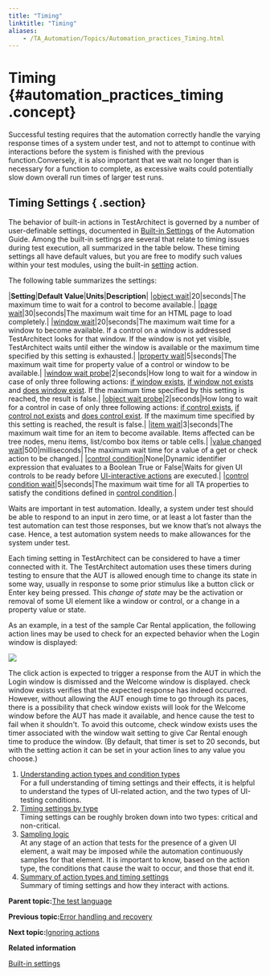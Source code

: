 ```yaml
--- 
title: "Timing"
linktitle: "Timing"
aliases: 
    - /TA_Automation/Topics/Automation_practices_Timing.html
---
```

# Timing {#automation_practices_timing .concept}

Successful testing requires that the automation correctly handle the varying response times of a system under test, and not to attempt to continue with interactions before the system is finished with the previous function.Conversely, it is also important that we wait no longer than is necessary for a function to complete, as excessive waits could potentially slow down overall run times of larger test runs.

## Timing Settings { .section}

The behavior of built-in actions in TestArchitect is governed by a number of user-definable settings, documented in [Built-in Settings](bis_Built_in_settings.html) of the Automation Guide. Among the built-in settings are several that relate to timing issues during test execution, all summarized in the table below. These timing settings all have default values, but you are free to modify such values within your test modules, using the built-in [setting](bia_setting.html) action.

The following table summarizes the settings:

|**Setting**|**Default Value**|**Units**|**Description**|
|[object wait](bis_object_wait.html)|20|seconds|The maximum time to wait for a control to become available.|
|[page wait](bis_page_wait.html)|30|seconds|The maximum wait time for an HTML page to load completely.|
|[window wait](bis_window_wait.html)|20|seconds|The maximum wait time for a window to become available. If a control on a window is addressed TestArchitect looks for that window. If the window is not yet visible, TestArchitect waits until either the window is available or the maximum time specified by this setting is exhausted.|
|[property wait](bis_property_wait.html)|5|seconds|The maximum wait time for property value of a control or window to be available.|
|[window wait probe](bis_window_wait_probe.html)|2|seconds|How long to wait for a window in case of only three following actions: [if window exists](bia_if_window_exists.html), [if window not exists](bia_if_window_not_exists.html) and [does window exist](bia_does_window_exist.html). If the maximum time specified by this setting is reached, the result is false.|
|[object wait probe](bis_object_wait_probe.html)|2|seconds|How long to wait for a control in case of only three following actions: [if control exists](bia_if_control_exists.html), [if control not exists](bia_if_control_not_exists.html) and [does control exist](bia_does_control_exist.html). If the maximum time specified by this setting is reached, the result is false.|
|[item wait](bis_item_wait.html)|3|seconds|The maximum wait time for an item to become available. Items affected can be tree nodes, menu items, list/combo box items or table cells.|
|[value changed wait](bis_value_changed_wait.html)|500|milliseconds|The maximum wait time for a value of a get or check action to be changed.|
|[control condition](bis_control_condition.html)|None|Dynamic identifier expression that evaluates to a Boolean True or False|Waits for given UI controls to be ready before [UI-interactive actions](timing_classifying_actions.html) are executed.|
|[control condition wait](bis_control_condition_wait.html)|5|seconds|The maximum wait time for all TA properties to satisfy the conditions defined in [control condition](bis_control_condition.html).|

Waits are important in test automation. Ideally, a system under test should be able to respond to an input in zero time, or at least a lot faster than the test automation can test those responses, but we know that’s not always the case. Hence, a test automation system needs to make allowances for the system under test.

Each timing setting in TestArchitect can be considered to have a timer connected with it. The TestArchitect automation uses these timers during testing to ensure that the AUT is allowed enough time to change its state in some way, usually in response to some prior stimulus like a button click or Enter key being pressed. This *change of state* may be the activation or removal of some UI element like a window or control, or a change in a property value or state.

As an example, in a test of the sample Car Rental application, the following action lines may be used to check for an expected behavior when the Login window is displayed:

![](../Images/timing_click_and_check_test_lines.png)

The click action is expected to trigger a response from the AUT in which the Login window is dismissed and the Welcome window is displayed. check window exists verifies that the expected response has indeed occurred. However, without allowing the AUT enough time to go through its paces, there is a possibility that check window exists will look for the Welcome window before the AUT has made it available, and hence cause the test to fail when it shouldn't. To avoid this outcome, check window exists uses the timer associated with the window wait setting to give Car Rental enough time to produce the window. \(By default, that timer is set to 20 seconds, but with the setting action it can be set in your action lines to any value you choose.\)

1.  [Understanding action types and condition types](../../TA_Automation/Topics/timing_intro_action_and_condition_types.html)  
 For a full understanding of timing settings and their effects, it is helpful to understand the types of UI-related action, and the two types of UI-testing conditions.
2.  [Timing settings by type](../../TA_Automation/Topics/timing_settings_classified.html)  
 Timing settings can be roughly broken down into two types: critical and non-critical.
3.  [Sampling logic](../../TA_Automation/Topics/timing_sampling_logic.html)  
 At any stage of an action that tests for the presence of a given UI element, a wait may be imposed while the automation continuously samples for that element. It is important to know, based on the action type, the conditions that cause the wait to occur, and those that end it.
4.  [Summary of action types and timing settings](../../TA_Automation/Topics/timing_summary.html)  
 Summary of timing settings and how they interact with actions.

**Parent topic:**[The test language](../../TA_Automation/Topics/The_test_language.html)

**Previous topic:**[Error handling and recovery](../../TA_Automation/Topics/The_test_language_error_handling_and_recovery.html)

**Next topic:**[Ignoring actions](../../TA_Automation/Topics/Ignoring_action.html)

**Related information**  


[Built-in settings](../../TA_Automation/Topics/bis_Built_in_settings.html)

